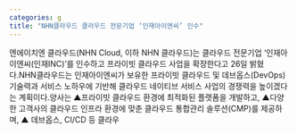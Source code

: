```yaml
---
categories: g
title: "NHN클라우드 클라우드 전문기업 ‘인재아이엔씨’ 인수"
---
```

엔에이치엔 클라우드(NHN Cloud, 이하 NHN 클라우드)는 클라우드 전문기업 ‘인재아이엔씨(인재INC)’를 인수하고 프라이빗 클라우드 사업을 확장한다고 26일 밝혔다.NHN클라우드는 인재아이엔씨가 보유한 프라이빗 클라우드 및 데브옵스(DevOps) 기술력과 서비스 노하우에 기반해 클라우드 네이티브 서비스 사업의 경쟁력을 높이겠다는 계획이다.양사는 ▲프라이빗 클라우드 환경에 최적화된 플랫폼을 개발하고, ▲다양한 고객사의 클라우드 인프라 환경에 맞춘 클라우드 통합관리 솔루션(CMP)를 제공하며, ▲ 데브옵스, CI/CD 등 클라우